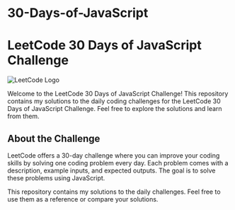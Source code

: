 # 30-Days-of-JavaScript
# LeetCode 30 Days of JavaScript Challenge

![LeetCode Logo](https://assets.leetcode.com/static_assets/public/webpack_bundles/images/logo-dark.e99485d9b.svg)

Welcome to the LeetCode 30 Days of JavaScript Challenge! This repository contains my solutions to the daily coding challenges for the LeetCode 30 Days of JavaScript Challenge. Feel free to explore the solutions and learn from them.


## About the Challenge

LeetCode offers a 30-day challenge where you can improve your coding skills by solving one coding problem every day. Each problem comes with a description, example inputs, and expected outputs. The goal is to solve these problems using JavaScript.

This repository contains my solutions to the daily challenges. Feel free to use them as a reference or compare your solutions.
